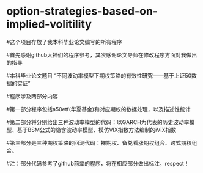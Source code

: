 # option-strategies-based-on-implied-volitility

#这个项目存放了我本科毕业论文编写的所有程序

#首先感谢github大神们的程序参考，其次感谢论文导师在修改程序方面对我做出的指导

#本科毕业论文题目 “不同波动率模型下期权策略的有效性研究——基于上证50数据的实证”

#程序涉及两部分内容

#第一部分程序包括a50etf(华夏基金)和对应期权的数据处理，以及描述性统计

#第二部分将分别给出三种波动率模型的代码：以GARCH为代表的历史波动率模型、基于BSM公式的隐含波动率模型、模仿VIX指数方法编制的iVIX指数

#第三部分是三种期权策略的回测代码：裸期权、备兑看涨期权组合、跨式期权组合。

#注：部分代码参考了github前辈的程序，将在相应部分做出标注。respect！

